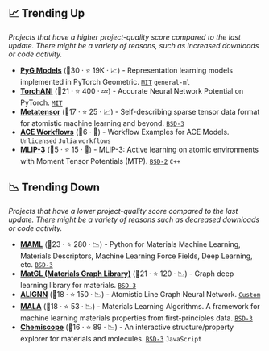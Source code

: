 ## 📈 Trending Up

_Projects that have a higher project-quality score compared to the last update. There might be a variety of reasons, such as increased downloads or code activity._

- <b><a href="https://github.com/pyg-team/pytorch_geometric/tree/master/torch_geometric/nn/models">PyG Models</a></b> (🥇30 ·  ⭐ 19K · 📈) - Representation learning models implemented in PyTorch Geometric. <code><a href="http://bit.ly/34MBwT8">MIT</a></code> <code>general-ml</code>
- <b><a href="https://github.com/aiqm/torchani">TorchANI</a></b> (🥇21 ·  ⭐ 400 · 💤) - Accurate Neural Network Potential on PyTorch. <code><a href="http://bit.ly/34MBwT8">MIT</a></code>
- <b><a href="https://github.com/lab-cosmo/metatensor">Metatensor</a></b> (🥉17 ·  ⭐ 25 · 📈) - Self-describing sparse tensor data format for atomistic machine learning and beyond. <code><a href="http://bit.ly/3aKzpTv">BSD-3</a></code>
- <b><a href="https://github.com/ACEsuit/ACEworkflows">ACE Workflows</a></b> (🥉6 · 🐣) - Workflow Examples for ACE Models. <code>Unlicensed</code> <code>Julia</code> <code>workflows</code>
- <b><a href="https://gitlab.com/ashapeev/mlip-3">MLIP-3</a></b> (🥉5 ·  ⭐ 15 · 🐣) - MLIP-3: Active learning on atomic environments with Moment Tensor Potentials (MTP). <code><a href="http://bit.ly/3rqEWVr">BSD-2</a></code> <code>C++</code>

## 📉 Trending Down

_Projects that have a lower project-quality score compared to the last update. There might be a variety of reasons such as decreased downloads or code activity._

- <b><a href="https://github.com/materialsvirtuallab/maml">MAML</a></b> (🥈23 ·  ⭐ 280 · 📉) - Python for Materials Machine Learning, Materials Descriptors, Machine Learning Force Fields, Deep Learning, etc. <code><a href="http://bit.ly/3aKzpTv">BSD-3</a></code>
- <b><a href="https://github.com/materialsvirtuallab/matgl">MatGL (Materials Graph Library)</a></b> (🥇21 ·  ⭐ 120 · 📉) - Graph deep learning library for materials. <code><a href="http://bit.ly/3aKzpTv">BSD-3</a></code>
- <b><a href="https://github.com/usnistgov/alignn">ALIGNN</a></b> (🥈18 ·  ⭐ 150 · 📉) - Atomistic Line Graph Neural Network. <code><a href="https://github.com/usnistgov/alignn/blob/main/LICENSE.rst">Custom</a></code>
- <b><a href="https://github.com/mala-project/mala">MALA</a></b> (🥇18 ·  ⭐ 53 · 📉) - Materials Learning Algorithms. A framework for machine learning materials properties from first-principles data. <code><a href="http://bit.ly/3aKzpTv">BSD-3</a></code>
- <b><a href="https://github.com/lab-cosmo/chemiscope">Chemiscope</a></b> (🥇16 ·  ⭐ 89 · 📉) - An interactive structure/property explorer for materials and molecules. <code><a href="http://bit.ly/3aKzpTv">BSD-3</a></code> <code>JavaScript</code>


